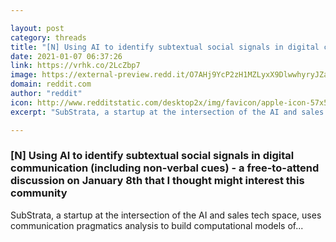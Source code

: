 ```yaml
---

layout: post
category: threads
title: "[N] Using AI to identify subtextual social signals in digital communication (including non-verbal cues) - a free-to-attend discussion on January 8th that I thought might interest this community"
date: 2021-01-07 06:37:26
link: https://vrhk.co/2LcZbp7
image: https://external-preview.redd.it/O7AHj9YcP2zH1MZLyxX9DlwwhyryJZaOPizA2C_lcIE.jpg?width=1000&height=500&auto=webp&crop=1000:500,smart&s=ba2a6f5d148e9d64c2237e68a5c5942e634f77e0
domain: reddit.com
author: "reddit"
icon: http://www.redditstatic.com/desktop2x/img/favicon/apple-icon-57x57.png
excerpt: "SubStrata, a startup at the intersection of the AI and sales tech space, uses communication pragmatics analysis to build computational models of..."

---
```


### [N] Using AI to identify subtextual social signals in digital communication (including non-verbal cues) - a free-to-attend discussion on January 8th that I thought might interest this community

SubStrata, a startup at the intersection of the AI and sales tech space, uses communication pragmatics analysis to build computational models of...